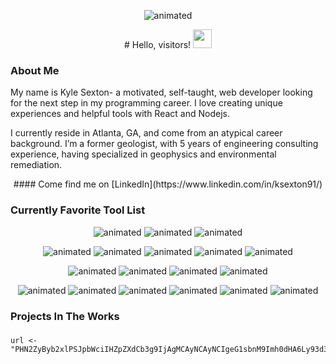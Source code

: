<p align="center">
  <img src="https://media.giphy.com/media/cFdHXXm5GhJsc/giphy.gif" alt="animated" />
</p>

<p align="center">
# Hello, visitors! <img src="https://raw.githubusercontent.com/MartinHeinz/MartinHeinz/master/wave.gif" width="30px">
</p>

### About Me

My name is Kyle Sexton- a motivated, self-taught, web developer looking for the next step in my programming career. I love creating unique experiences and helpful tools with React and Nodejs.

I currently reside in Atlanta, GA, and come from an atypical career background. I’m a former geologist, with 5 years of engineering consulting experience, having specialized in geophysics and environmental remediation.

<p align="center"> #### Come find me on [LinkedIn](https://www.linkedin.com/in/ksexton91/)</p>

### Currently Favorite Tool List

<p align="center">
  <img src="https://img.shields.io/badge/Langs:-informational?style=flat&logo=javascript&logoColor=white&color=AA62FF" alt="animated" />
  <img src="https://img.shields.io/badge/Javascript-informational?style=flat&logo=javascript&logoColor=white&color=539E3B" alt="animated" />
  <img src="https://img.shields.io/badge/Typescript-informational?style=flat&logo=typescript&logoColor=white&color=539E3B" alt="animated" />
</p>
<p align="center">
  <img src="https://img.shields.io/badge/Front End:-informational?style=flat&logo=javascript&logoColor=white&color=AA62FF" alt="animated" />
  <img src="https://img.shields.io/badge/React-informational?style=flat&logo=react&logoColor=white&color=539E3B" alt="animated" />
  <img src="https://img.shields.io/badge/Framer Motion-informational?style=flat&logo=data:image/svg;base64,`r url`&logoColor=white&color=539E3B" alt="animated" />
  <img src="https://img.shields.io/badge/Material UI-informational?style=flat&logo=material-ui&logoColor=white&color=539E3B" alt="animated" />
  <img src="https://img.shields.io/badge/Nextjs-informational?style=flat&logo=next-dot-js&logoColor=white&color=539E3B" alt="animated" />
</p>
<p align="center">
  <img src="https://img.shields.io/badge/Back End:-informational?style=flat&logo=javascript&logoColor=white&color=AA62FF" alt="animated" />
  <img src="https://img.shields.io/badge/GraphQL-informational?style=flat&logo=graphql&logoColor=white&color=539E3B" alt="animated" />
  <img src="https://img.shields.io/badge/Nodejs-informational?style=flat&logo=node-dot-js&logoColor=white&color=539E3B" alt="animated" />
  <img src="https://img.shields.io/badge/NoSQL DBs-informational?style=flat&logo=json&logoColor=white&color=539E3B" alt="animated" />
</p>
<p align="center">
  <img src="https://img.shields.io/badge/AWS Cloud Tools:-informational?style=flat&logo=amazon-aws&logoColor=white&color=2bbc8a" alt="animated" />
  <img src="https://img.shields.io/badge/Amplify-informational?style=flat&logo=aws-amplify&logoColor=white&color=539E3B" alt="animated" />
  <img src="https://img.shields.io/badge/Cognito-informational?style=flat&logo=aws-cognito&logoColor=white&color=539E3B" alt="animated" />
  <img src="https://img.shields.io/badge/Appsync-informational?style=flat&logo=graphql&logoColor=white&color=539E3B" alt="animated" />
  <img src="https://img.shields.io/badge/Lambda-informational?style=flat&logo=aws-lambda&logoColor=white&color=539E3B" alt="animated" />
  <img src="https://img.shields.io/badge/DynamoDB-informational?style=flat&logo=aws-dynamodb&logoColor=white&color=539E3B" alt="animated" />
</p>

### Projects In The Works

### 

<!--
guide: https://towardsdatascience.com/build-a-stunning-readme-for-your-github-profile-9b80434fe5d7
emojis: https://emojipedia.org/objects/
logos: https://worldvectorlogo.com/logo/ https://dev.to/envoy_/150-badges-for-github-pnk https://simpleicons.org/
svg encoder: https://b64.io/
Reference Links: https://stackoverflow.com/questions/24580042/github-markdown-are-macros-and-variables-possible
-->

```{r, echo=FALSE}
url <- "PHN2ZyByb2xlPSJpbWciIHZpZXdCb3g9IjAgMCAyNCAyNCIgeG1sbnM9Imh0dHA6Ly93d3cudzMub3JnLzIwMDAvc3ZnIj48dGl0bGU+RnJhbWVyIGljb248L3RpdGxlPjxwYXRoIGQ9Ik00IDBoMTZ2OGgtOHpNNCA4aDhsOCA4SDR6TTQgMTZoOHY4eiIvPjwvc3ZnPg=="
```
